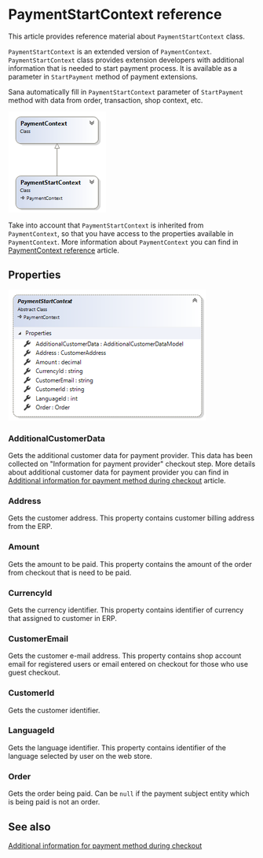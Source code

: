 ﻿# PaymentStartContext reference

This article provides reference material about `PaymentStartContext` class.

`PaymentStartContext` is an extended version of `PaymentContext`. `PaymentStartContext`
class provides extension developers with additional information that is needed to start payment
process. It is available as a parameter in `StartPayment` method of payment extensions.

Sana automatically fill in `PaymentStartContext` parameter of `StartPayment` method
with data from order, transaction, shop context, etc.

![PaymentStartContext inheritance](img/payment-start-context/inheritance.png)

Take into account that `PaymentStartContext` is inherited from `PaymentContext`, so that
you have access to the properties available in `PaymentContext`. More information about
`PaymentContext` you can find in [PaymentContext reference](payment-context.md) article.

## Properties

![PaymentStartContext class](img/payment-start-context/class.png)

### AdditionalCustomerData

Gets the additional customer data for payment provider. This data has been collected on
"Information for payment provider" checkout step. More details about additional customer data
for payment provider you can find in
[Additional information for payment method during checkout](https://community.sana-commerce.com/docs/SCC_Guides/Extensions/how-to//additional-customer-data-model.md)
article.

### Address

Gets the customer address. This property contains customer billing address from the ERP.

### Amount

Gets the amount to be paid. This property contains the amount of the order from checkout
that is need to be paid.

### CurrencyId

Gets the currency identifier. This property contains identifier of currency that assigned
to customer in ERP.

### CustomerEmail

Gets the customer e-mail address. This property contains shop account email for registered
users or email entered on checkout for those who use guest checkout.

### CustomerId

Gets the customer identifier.

### LanguageId

Gets the language identifier. This property contains identifier of the language selected
by user on the web store.

### Order

Gets the order being paid. Can be `null` if the payment subject entity which is being paid
is not an order.

## See also

[Additional information for payment method during checkout](https://community.sana-commerce.com/docs/SCC_Guides/Extensions/how-to//additional-customer-data-model.md)